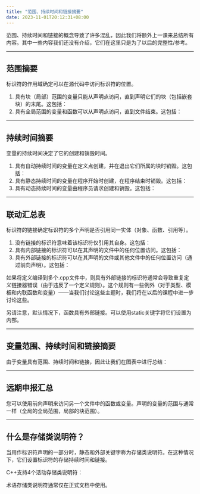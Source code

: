 ```yaml
---
title: "范围、持续时间和链接摘要"
date: 2023-11-01T20:12:31+08:00
---
```


范围、持续时间和链接的概念导致了许多混乱，因此我们将额外上一课来总结所有内容。其中一些内容我们还没有介绍，它们在这里只是为了以后的完整性/参考。





***
## 范围摘要

标识符的作用域确定可以在源代码中访问标识符的位置。

1. 具有块（局部）范围的变量只能从声明点访问，直到声明它们的块（包括嵌套块）的末尾。这包括：
2. 具有全局范围的变量和函数可以从声明点访问，直到文件结束。这包括：


***
## 持续时间摘要

变量的持续时间决定了它的创建和销毁时间。

1. 具有自动持续时间的变量在定义点创建，并在退出它们所属的块时销毁。这包括：
2. 具有静态持续时间的变量在程序开始时创建，在程序结束时销毁。这包括：
3. 具有动态持续时间的变量由程序员请求创建和销毁。这包括：


***
## 联动汇总表

标识符的链接确定标识符的多个声明是否引用同一实体（对象、函数、引用等）。

1. 没有链接的标识符意味着该标识符仅引用其自身。这包括：
2. 具有内部链接的标识符可以在其声明的文件中的任何位置访问。这包括：
3. 具有外部链接的标识符可以在其声明的文件或其他文件中的任何位置访问（通过前向声明）。这包括：


如果将定义编译到多个.cpp文件中，则具有外部链接的标识符通常会导致重复定义链接器错误（由于违反了一个定义规则）。这个规则有一些例外（对于类型、模板和内联函数和变量）——当我们讨论这些主题时，我们将在以后的课程中进一步讨论这些。

另请注意，默认情况下，函数具有外部链接。可以使用static关键字将它们设置为内部。

***
## 变量范围、持续时间和链接摘要

由于变量具有范围、持续时间和链接，因此让我们在图表中进行总结：

***
## 远期申报汇总

您可以使用前向声明来访问另一个文件中的函数或变量。声明的变量的范围与通常一样（全局的全局范围，局部的块范围）。

***
## 什么是存储类说明符？

当用作标识符声明的一部分时，静态和外部关键字称为存储类说明符。在这种情况下，它们设置标识符的存储持续时间和链接。

C++支持4个活动存储类说明符：

术语存储类说明符通常仅在正式文档中使用。

